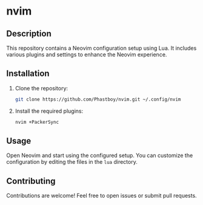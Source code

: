 # nvim

## Description
This repository contains a Neovim configuration setup using Lua. It includes various plugins and settings to enhance the Neovim experience.

## Installation
1. Clone the repository:
   ```sh
   git clone https://github.com/Phastboy/nvim.git ~/.config/nvim
   ```
2. Install the required plugins:
   ```sh
   nvim +PackerSync
   ```

## Usage
Open Neovim and start using the configured setup. You can customize the configuration by editing the files in the `lua` directory.

## Contributing
Contributions are welcome! Feel free to open issues or submit pull requests.

